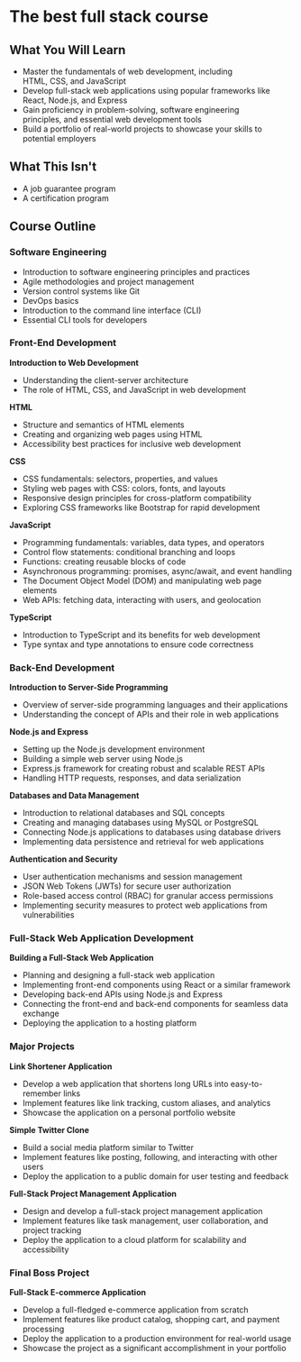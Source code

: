 # The best full stack course


## What You Will Learn

- Master the fundamentals of web development, including HTML, CSS, and JavaScript
- Develop full-stack web applications using popular frameworks like React, Node.js, and Express
- Gain proficiency in problem-solving, software engineering principles, and essential web development tools
- Build a portfolio of real-world projects to showcase your skills to potential employers

## What This Isn't

- A job guarantee program
- A certification program

## Course Outline

### Software Engineering

- Introduction to software engineering principles and practices
- Agile methodologies and project management
- Version control systems like Git
- DevOps basics
- Introduction to the command line interface (CLI)
- Essential CLI tools for developers

### Front-End Development

**Introduction to Web Development**

- Understanding the client-server architecture
- The role of HTML, CSS, and JavaScript in web development

**HTML**

- Structure and semantics of HTML elements
- Creating and organizing web pages using HTML
- Accessibility best practices for inclusive web development

**CSS**

- CSS fundamentals: selectors, properties, and values
- Styling web pages with CSS: colors, fonts, and layouts
- Responsive design principles for cross-platform compatibility
- Exploring CSS frameworks like Bootstrap for rapid development

**JavaScript**

- Programming fundamentals: variables, data types, and operators
- Control flow statements: conditional branching and loops
- Functions: creating reusable blocks of code
- Asynchronous programming: promises, async/await, and event handling
- The Document Object Model (DOM) and manipulating web page elements
- Web APIs: fetching data, interacting with users, and geolocation

**TypeScript**

- Introduction to TypeScript and its benefits for web development
- Type syntax and type annotations to ensure code correctness
### Back-End Development

**Introduction to Server-Side Programming**

- Overview of server-side programming languages and their applications
- Understanding the concept of APIs and their role in web applications

**Node.js and Express**

- Setting up the Node.js development environment
- Building a simple web server using Node.js
- Express.js framework for creating robust and scalable REST APIs
- Handling HTTP requests, responses, and data serialization

**Databases and Data Management**

- Introduction to relational databases and SQL concepts
- Creating and managing databases using MySQL or PostgreSQL
- Connecting Node.js applications to databases using database drivers
- Implementing data persistence and retrieval for web applications

**Authentication and Security**

- User authentication mechanisms and session management
- JSON Web Tokens (JWTs) for secure user authorization
- Role-based access control (RBAC) for granular access permissions
- Implementing security measures to protect web applications from vulnerabilities

### Full-Stack Web Application Development

**Building a Full-Stack Web Application**

- Planning and designing a full-stack web application
- Implementing front-end components using React or a similar framework
- Developing back-end APIs using Node.js and Express
- Connecting the front-end and back-end components for seamless data exchange
- Deploying the application to a hosting platform

### Major Projects

**Link Shortener Application**

- Develop a web application that shortens long URLs into easy-to-remember links
- Implement features like link tracking, custom aliases, and analytics
- Showcase the application on a personal portfolio website

**Simple Twitter Clone**

- Build a social media platform similar to Twitter
- Implement features like posting, following, and interacting with other users
- Deploy the application to a public domain for user testing and feedback

**Full-Stack Project Management Application**

- Design and develop a full-stack project management application
- Implement features like task management, user collaboration, and project tracking
- Deploy the application to a cloud platform for scalability and accessibility

### Final Boss Project

**Full-Stack E-commerce Application**

- Develop a full-fledged e-commerce application from scratch
- Implement features like product catalog, shopping cart, and payment processing
- Deploy the application to a production environment for real-world usage
- Showcase the project as a significant accomplishment in your portfolio